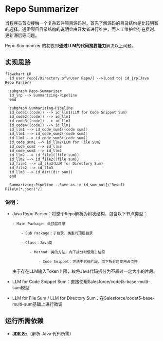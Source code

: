 # Repo Summarizer

当程序员首次接触一个复杂软件项目源码时，首先了解源码的目录结构是比较明智的选择。通常项目目录结构的说明会由开发者进行维护，而人工维护会存在费时、更新滞后等问题。

Repo Summarizer 的初衷即**通过LLM的代码摘要能力**解决以上问题。

## 实现思路

```mermaid
flowchart LR
  id_user_repo[/Directory of\nUser Repo/] -->|Load to| id_jrp(Java Repo Parser)

  subgraph Repo-Summarizer
  id_jrp --> Summarizing-Pipeline
  end

  subgraph Summarizing-Pipeline
  id_code1((code)) --> id_llm1(LLM for Code Snippet Sum)
  id_code2((code)) --> id_llm1
  id_code3((code)) --> id_llm1
  id_code4((code)) --> id_llm1
  id_llm1 --> id_code_sum1((code sum))
  id_llm1 --> id_code_sum2((code sum))
  id_llm1 --> id_code_sum3((code sum))
  id_code_sum1 --> id_llm2(LLM for File Sum)
  id_code_sum2 --> id_llm2
  id_code_sum3 --> id_llm2
  id_llm2 --> id_file1((file sum))
  id_llm2 --> id_file2((file sum))
  id_file1 --> id_llm3(LLM for Directory Sum)
  id_file2 --> id_llm3
  id_llm3 --> id_dir((dir sum))
  end

  Summarizing-Pipeline -.Save as.-> id_sum_out[/"Result File\n(*.json)"/]
```

### 说明：
- Java Repo Parser：将整个Repo解析为树状结构，包含以下节点类型：
    ```
    - Main Package: 最顶层目录

        - Sub Package：子目录，类型同顶层目录

        - Class：Java类

            - Method：类的方法，向下拆分时使用占位符

                - Code Snippet：方法中代码片段，向下拆分时使用占位符
    ```
    由于存在LLM输入Token上限，故将Java代码拆分为不超过一定大小的片段。

- LLM for Code Snippet Sum：直接使用Salesforce/codet5-base-multi-sum模型

- LLM for File Sum / LLM for Directory Sum：在Salesforce/codet5-base-multi-sum基础上进行微调

## 运行所需依赖

- [**JDK 8+**](https://github.com/o1egl/paseto)（解析 Java 代码所需）
